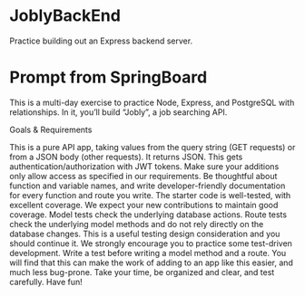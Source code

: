 # JoblyBackEnd

Practice building out an Express backend server. 


# Prompt from SpringBoard
This is a multi-day exercise to practice Node, Express, and PostgreSQL with relationships. In it, you’ll build “Jobly”, a job searching API.

Goals & Requirements

This is a pure API app, taking values from the query string (GET requests) or from a JSON body (other requests). It returns JSON.
This gets authentication/authorization with JWT tokens. Make sure your additions only allow access as specified in our requirements.
Be thoughtful about function and variable names, and write developer-friendly documentation for every function and route you write.
The starter code is well-tested, with excellent coverage. We expect your new contributions to maintain good coverage.
Model tests check the underlying database actions. Route tests check the underlying model methods and do not rely directly on the database changes. This is a useful testing design consideration and you should continue it.
We strongly encourage you to practice some test-driven development. Write a test before writing a model method and a route. You will find that this can make the work of adding to an app like this easier, and much less bug-prone.
Take your time, be organized and clear, and test carefully. Have fun!

